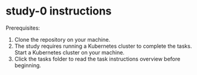 # study-0 instructions

Prerequisites:
1. Clone the repository on your machine.
2. The study requires running a Kubernetes cluster to complete the tasks. Start a Kubernetes cluster on your machine.
3. Click the tasks folder to read the task instructions overview before beginning. 
